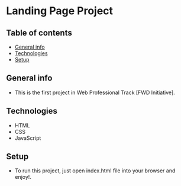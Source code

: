 # Landing Page Project

## Table of contents
* [General info](#general-info)
* [Technologies](#technologies)
* [Setup](#setup)

## General info
- This is the first project in Web Professional Track [FWD Initiative].
	
## Technologies
* HTML
* CSS
* JavaScript
	
## Setup
- To run this project, just open index.html file into your browser and enjoy!.

